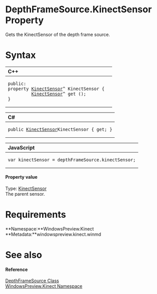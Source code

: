 DepthFrameSource.KinectSensor Property  
======================================  

Gets the KinectSensor of the depth frame source. <span id="syntaxSection"></span>

Syntax  
======  

<table>
<colgroup>
<col width="100%" />
</colgroup>
<thead>
<tr class="header">
<th align="left">C++</th>
</tr>
</thead>
<tbody>
<tr class="odd">
<td align="left"><pre><code>public:  
property <a href="../../KinectSensor_Class.md">KinectSensor</a>^ KinectSensor {  
         <a href="../../KinectSensor_Class.md">KinectSensor</a>^ get ();  
}</code></pre></td>
</tr>
</tbody>
</table>

<table>
<colgroup>
<col width="100%" />
</colgroup>
<thead>
<tr class="header">
<th align="left">C#</th>
</tr>
</thead>
<tbody>
<tr class="odd">
<td align="left"><pre><code>public <a href="../../KinectSensor_Class.md">KinectSensor</a>KinectSensor { get; }</code></pre></td>
</tr>
</tbody>
</table>

<table>
<colgroup>
<col width="100%" />
</colgroup>
<thead>
<tr class="header">
<th align="left">JavaScript</th>
</tr>
</thead>
<tbody>
<tr class="odd">
<td align="left"><pre><code>var kinectSensor = depthFrameSource.kinectSensor;</code></pre></td>
</tr>
</tbody>
</table>

<span id="ID4EU"></span>
#### Property value  

Type: [KinectSensor](../../KinectSensor_Class.md)  
 The parent sensor.  

<span id="requirements"></span>

Requirements  
============  

**Namespace:**WindowsPreview.Kinect  
**Metadata:**windowspreview.kinect.winmd  

<span id="ID4ECB"></span>

See also  
========  

<span id="ID4EEB"></span>
#### Reference  

[DepthFrameSource Class](../../DepthFrameSource_Class.md)  
 [WindowsPreview.Kinect Namespace](../../../Kinect.md)  



<!--Please do not edit the data in the comment block below.-->
<!--
TOCTitle : KinectSensor Property
RLTitle : DepthFrameSource.KinectSensor Property
KeywordK : KinectSensor property
KeywordK : DepthFrameSource.KinectSensor property
KeywordF : WindowsPreview.Kinect.DepthFrameSource.KinectSensor
KeywordF : DepthFrameSource.KinectSensor
KeywordF : KinectSensor
KeywordF : WindowsPreview.Kinect.DepthFrameSource.KinectSensor
KeywordA : P:WindowsPreview.Kinect.DepthFrameSource.KinectSensor
AssetID : P:WindowsPreview.Kinect.DepthFrameSource.KinectSensor
Locale : en-us
CommunityContent : 1
APIType : Managed
APILocation : windowspreview.kinect.winmd
APIName : WindowsPreview.Kinect.DepthFrameSource.KinectSensor
TargetOS : Windows
TopicType : kbSyntax
DevLang : VB
DevLang : CSharp
DevLang : JavaScript
DevLang : C++
DocSet : K4Wv2
ProjType : K4Wv2Proj
Technology : Kinect for Windows
Product : Kinect for Windows SDK v2
productversion : 20
-->

